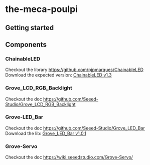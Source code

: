 # the-meca-poulpi

## Getting started

## Components

### ChainableLED
Checkout the library https://github.com/pjpmarques/ChainableLED
Download the expected version: [ChainableLED v1.3](https://github.com/pjpmarques/ChainableLED/releases/tag/v1.3)

### Grove_LCD_RGB_Backlight
Checkout the doc https://github.com/Seeed-Studio/Grove_LCD_RGB_Backlight

### Grove-LED_Bar
Checkout the doc https://github.com/Seeed-Studio/Grove_LED_Bar
Download the lib: [Grove_LED_Bar v1.0.1](https://github.com/Seeed-Studio/Grove_LED_Bar/archive/refs/heads/master.zip)

### Grove-Servo
Checkout the doc https://wiki.seeedstudio.com/Grove-Servo/
